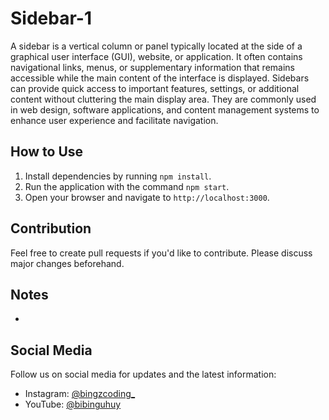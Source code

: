 # Sidebar-1

A sidebar is a vertical column or panel typically located at the side of a graphical user interface (GUI), website, or application. It often contains navigational links, menus, or supplementary information that remains accessible while the main content of the interface is displayed. Sidebars can provide quick access to important features, settings, or additional content without cluttering the main display area. They are commonly used in web design, software applications, and content management systems to enhance user experience and facilitate navigation.

## How to Use

1. Install dependencies by running `npm install`.
2. Run the application with the command `npm start`.
3. Open your browser and navigate to `http://localhost:3000`.

## Contribution

Feel free to create pull requests if you'd like to contribute. Please discuss major changes beforehand.

## Notes

-

## Social Media

Follow us on social media for updates and the latest information:
- Instagram: [@bingzcoding_](https://www.instagram.com/bingzcoding_)
- YouTube: [@bibinguhuy](https://youtube.com/@BibingUhuy?si=0_gSHNZq3AjYm4re)
